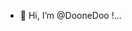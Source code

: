 - 👋 Hi, I’m @DooneDoo !...

<!---
DooneDoo/DooneDoo is a ✨ special ✨ repository because its `README.md` (this file) appears on your GitHub profile.
You can click the Preview link to take a look at your changes.
--->
